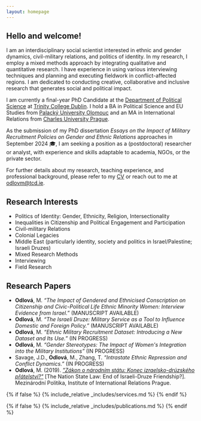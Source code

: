 ```yaml
---
layout: homepage
---
```


## Hello and welcome!
I am an interdisciplinary social scientist interested in ethnic and gender dynamics, civil-military relations, and politics of identity. In my research, I employ a mixed methods approach by integrating qualitative and quantitative research. I have experience in using various interviewing techniques and planning and executing fieldwork in conflict-affected regions. I am dedicated to conducting creative, collaborative and inclusive research that generates social and political impact.

I am currently a final-year PhD Candidate at the [Department of Political Science](https://www.tcd.ie/Political_Science/) at [Trinity College Dublin](http://tcd.ie). I hold a BA in Political Science and EU Studies from [Palacký University Olomouc](https://www.upol.cz/en/) and an MA in International Relations from [Charles University Prague](https://cuni.cz/UKEN-1.html).

As the submission of my PhD dissertation *Essays on the Impact of Military Recruitment Policies on Gender and Ethnic Relations* approaches in September 2024 🎓, I am seeking a position as a (postdoctoral) researcher or analyst, with experience and skills adaptable to academia, NGOs, or the private sector.

For further details about my research, teaching experience, and professional background, please refer to my <a href="assets/files/curriculum_vitae.pdf" target="_blank">CV</a> or reach out to me at <a href="mailto:odlovm@tcd.ie">odlovm@tcd.ie</a>.

## Research Interests
- Politics of Identity: Gender, Ethnicity, Religion, Intersectionality 
- Inequalities in Citizenship and Political Engagement and Participation 
- Civil-military Relations
- Colonial Legacies
- Middle East (particularly identity, society and politics in Israel/Palestine; Israeli Druzes)
- Mixed Research Methods
- Interviewing
- Field Research

## Research Papers
- **Odlová**, M. *“The Impact of Gendered and Ethnicised Conscription on Citizenship and Civic-Political Life Ethnic Minority Women: Interview Evidence from Israel.”* (MANUSCRIPT AVAILABLE)
- **Odlová**, M. *“The Israeli Druze: Military Service as a Tool to Influence Domestic and Foreign Policy.”* (MANUSCRIPT AVAILABLE)
- **Odlová**, M. *“Ethnic Military Recruitment Dataset: Introducing a New Dataset and Its Use.”*  (IN PROGRESS)
- **Odlová**, M. *“Gender Stereotypes: The Impact of Women's Integration into the Military Institutions”* (IN PROGRESS)
- Savage, J.D., **Odlová**, M., Zhang, T. *“Intrastate Ethnic Repression and Conflict Dynamics.”* (IN PROGRESS)
- **Odlová**, M. (2019). *["Zákon o národním státu: Konec izraelsko-drúzského přátelství?"](https://www.iir.cz/en/zakon-o-narodnim-statu-konec-izraelsko-druzskeho-pratelstvi)* [The Nation State Law: End of Israeli-Druze Friendship?]. Mezinárodní Politika, Institute of International Relations Prague.

{% if false %}
  {% include_relative _includes/services.md %}
{% endif %}

{% if false %}
  {% include_relative _includes/publications.md %}
{% endif %}